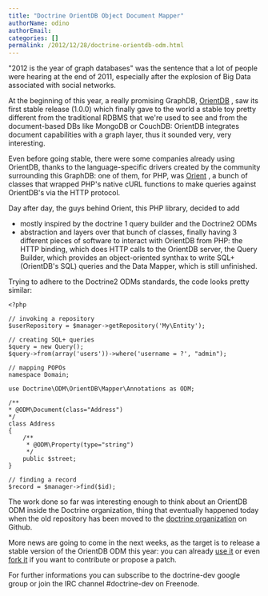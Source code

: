 ```yaml
---
title: "Doctrine OrientDB Object Document Mapper"
authorName: odino
authorEmail:
categories: []
permalink: /2012/12/28/doctrine-orientdb-odm.html
---
```

"2012 is the year of graph databases" was the sentence that a lot of
people were hearing at the end of 2011, especially after the explosion
of Big Data associated with social networks.

At the beginning of this year, a really promising GraphDB,
[OrientDB](https://orientdb.org) , saw its first stable release (1.0.0)
which finally gave to the world a stable toy pretty different from the
traditional RDBMS that we're used to see and from the document-based DBs
like MongoDB or CouchDB: OrientDB integrates document capabilities with
a graph layer, thus it sounded very, very interesting.

Even before going stable, there were some companies already using
OrientDB, thanks to the language-specific drivers created by the
community surrounding this GraphDB: one of them, for PHP, was
[Orient](https://github.com/congow/Orient) , a bunch of classes that
wrapped PHP's native cURL functions to make queries against OrientDB's
via the HTTP protocol.

Day after day, the guys behind Orient, this PHP library, decided to add
- mostly inspired by the doctrine 1 query builder and the Doctrine2 ODMs
- abstraction and layers over that bunch of classes, finally having 3
different pieces of software to interact with OrientDB from PHP: the
HTTP binding, which does HTTP calls to the OrientDB server, the Query
Builder, which provides an object-oriented synthax to write SQL+
(OrientDB's SQL) queries and the Data Mapper, which is still unfinished.

Trying to adhere to the Doctrine2 ODMs standards, the code looks pretty
similar:

~~~~ {.sourceCode .php}
<?php

// invoking a repository
$userRepository = $manager->getRepository('My\Entity');

// creating SQL+ queries
$query = new Query();
$query->from(array('users'))->where('username = ?', "admin");

// mapping POPOs
namespace Domain;

use Doctrine\ODM\OrientDB\Mapper\Annotations as ODM;

/**
* @ODM\Document(class="Address")
*/
class Address
{
    /**
     * @ODM\Property(type="string")
     */
    public $street;
}

// finding a record
$record = $manager->find($id);
~~~~

The work done so far was interesting enough to think about an OrientDB
ODM inside the Doctrine organization, thing that eventually happened
today when the old repository has been moved to the [doctrine
organization](https://github.com/doctrine/orientdb-odm) on Github.

More news are going to come in the next weeks, as the target is to
release a stable version of the OrientDB ODM this year: you can already
[use it](https://packagist.org/packages/doctrine/orientdb-odm) or even
[fork it](https://github.com/doctrine/orientdb-odm) if you want to
contribute or propose a patch.

For further informations you can subscribe to the doctrine-dev google
group or join the IRC channel \#doctrine-dev on Freenode.
